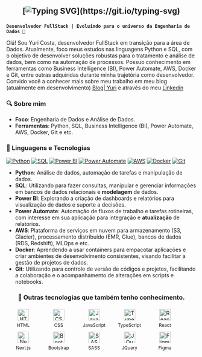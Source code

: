 <h2 align="center">

[![Typing SVG](https://readme-typing-svg.herokuapp.com?font='Comfortaa'&color=%23268F77&size=30&center=true&vCenter=true&height=30&lines=Hello,+my+name+is+Yuri;Welcome+to+my+profile+!)](https://git.io/typing-svg)

</h2>

**`Desenvolvedor FullStack | Evoluindo para o universo da Engenharia de Dados 🚀`**

Olá! Sou Yuri Costa, desenvolvedor FullStack em transição para a área de Dados. Atualmente, foco meus estudos nas linguagens Python e SQL, com o objetivo de desenvolver soluções robustas para o tratamento e análise de dados, bem como na automação de processos. Possuo conhecimento em ferramentas como Business Intelligence (BI), Power Automate, AWS, Docker e Git, entre outras adquiridas durante minha trajetória como desenvolvedor. Convido você a conhecer mais sobre meu trabalho em meu blog (atualmente em desenvolvimento) [Blog| Yuri](https://yuricostalima.github.io/my-personal-blog/) e através do meu [Linkedin](https://www.linkedin.com/in/yuricostalima/)

### 🔍 Sobre mim

- **Foco**: Engenharia de Dados e Análise de Dados.
- **Ferramentas**: Python, SQL, Business Intelligence (BI), Power Automate, AWS, Docker, Git e etc.

### 🤖 Linguagens e Tecnologias


[![Python](https://img.shields.io/badge/Python-3776AB?style=for-the-badge&logo=python&logoColor=white)](https://www.python.org/)
[![SQL](https://img.shields.io/badge/SQL-4169E1?style=for-the-badge&logo=postgresql&logoColor=white)](https://www.postgresql.org/)
[![Power BI](https://img.shields.io/badge/Power%20BI-5E5E5E?style=for-the-badge&logo=powerbi&logoColor=white)](https://powerbi.microsoft.com/)
[![Power Automate](https://img.shields.io/badge/Power%20Automate-0066FF?style=for-the-badge&logo=powerautomate&logoColor=white)](https://powerautomate.microsoft.com/)
[![AWS](https://img.shields.io/badge/AWS-232F3E?style=for-the-badge&logo=amazonaws&logoColor=white)](https://aws.amazon.com/)
[![Docker](https://img.shields.io/badge/Docker-2496ED?style=for-the-badge&logo=docker&logoColor=white)](https://www.docker.com/)
[![Git](https://img.shields.io/badge/Git-F05032?style=for-the-badge&logo=git&logoColor=white)](https://git-scm.com/)


- **Python**: Análise de dados, automação de tarefas e manipulação de dados.
- **SQL**: Utilizando para fazer consultas, manipular e gerenciar informações em bancos de dados relacionais e **modelagem** de dados.
- **Power BI**: Explorando a criação de dashboards e relatórios para visualização de dados e suporte a decisões.
- **Power Automate**: Automação de fluxos de trabalho e tarefas rotineiras, com interesse em sua aplicação para integração e **atualização** de relatórios.
- **AWS**: Plataforma de serviços em nuvem para armazenamento (S3, Glacier), processamento distribuído (EMR, Glue), bancos de dados (RDS, Redshift), MLOps e etc.
- **Docker**: Aprendendo a usar containers para empacotar aplicações e criar ambientes de desenvolvimento consistentes, visando facilitar a gestão de projetos de dados.
- **Git**: Utilizando para controle de versão de códigos e projetos, facilitando a colaboração e o acompanhamento de alterações em scripts e notebooks.

<h3 align="center">🤖 Outras tecnologias que também tenho conhecimento.</h3>

<p align="center" style="margin-top: 15px; line-height: 1.4;">
  <div style="display: inline-block; width: 80px; text-align: center; margin: 5px; vertical-align: top;">
    <img 
        alt="HTML" 
        title="HTML" 
        width="30px" 
        src="https://cdn.jsdelivr.net/gh/devicons/devicon@latest/icons/html5/html5-original.svg" 
    />
    <div style="font-size: 12px; margin-top: 5px; word-wrap: break-word;">HTML</div>
  </div>
  <div style="display: inline-block; width: 80px; text-align: center; margin: 5px; vertical-align: top;">
    <img 
        alt="CSS" 
        title="CSS"
        width="30px" 
        src="https://cdn.jsdelivr.net/gh/devicons/devicon@latest/icons/css3/css3-original.svg" 
    />
    <div style="font-size: 12px; margin-top: 5px; word-wrap: break-word;">CSS</div>
  </div>
  <div style="display: inline-block; width: 80px; text-align: center; margin: 5px; vertical-align: top;">
    <img 
        alt="JavaScript" 
        title="JavaScript"
        width="30px" 
        src="https://cdn.jsdelivr.net/gh/devicons/devicon@latest/icons/javascript/javascript-original.svg" 
    />
    <div style="font-size: 12px; margin-top: 5px; word-wrap: break-word;">JavaScript</div>
  </div>
  <div style="display: inline-block; width: 80px; text-align: center; margin: 5px; vertical-align: top;">
    <img 
        alt="TypeScript"
        title="TypeScript" 
        width="30px" 
        src="https://cdn.jsdelivr.net/gh/devicons/devicon@latest/icons/typescript/typescript-original.svg" 
    />
    <div style="font-size: 12px; margin-top: 5px; word-wrap: break-word;">TypeScript</div>
  </div>
  <div style="display: inline-block; width: 80px; text-align: center; margin: 5px; vertical-align: top;">
    <img 
        alt="React"
        title="React" 
        width="30px" 
        src="https://cdn.jsdelivr.net/gh/devicons/devicon@latest/icons/react/react-original.svg" 
    />
    <div style="font-size: 12px; margin-top: 5px; word-wrap: break-word;">React</div>
  </div>
  <div style="display: inline-block; width: 80px; text-align: center; margin: 5px; vertical-align: top;">
    <img 
        alt="Next.js" 
        title="Next.js"
        width="30px" 
        src="https://cdn.jsdelivr.net/gh/devicons/devicon@latest/icons/nextjs/nextjs-original.svg" 
    />
    <div style="font-size: 12px; margin-top: 5px; word-wrap: break-word;">Next.js</div>
  </div>
  <div style="display: inline-block; width: 80px; text-align: center; margin: 5px; vertical-align: top;">
    <img 
        alt="Bootstrap"
        title="Bootstrap" 
        width="30px" 
        src="https://cdn.jsdelivr.net/gh/devicons/devicon@latest/icons/bootstrap/bootstrap-original.svg" 
    />
    <div style="font-size: 12px; margin-top: 5px; word-wrap: break-word;">Bootstrap</div>
  </div>
  <div style="display: inline-block; width: 80px; text-align: center; margin: 5px; vertical-align: top;">
    <img 
        alt="SASS" 
        title="SASS"
        width="30px" 
        src="https://cdn.jsdelivr.net/gh/devicons/devicon@latest/icons/sass/sass-original.svg" 
    />
    <div style="font-size: 12px; margin-top: 5px; word-wrap: break-word;">SASS</div>
  </div>
  <div style="display: inline-block; width: 80px; text-align: center; margin: 5px; vertical-align: top;">
    <img 
        alt="JQuery" 
        title="JQuery"
        width="30px" 
        src="https://cdn.jsdelivr.net/gh/devicons/devicon@latest/icons/jquery/jquery-original.svg" 
    />
    <div style="font-size: 12px; margin-top: 5px; word-wrap: break-word;">JQuery</div>
  </div>
  <div style="display: inline-block; width: 80px; text-align: center; margin: 5px; vertical-align: top;">
    <img 
        alt="Figma" 
        title="Figma"
        width="30px" 
        src="https://cdn.jsdelivr.net/gh/devicons/devicon@latest/icons/figma/figma-original.svg" 
    />
    <div style="font-size: 12px; margin-top: 5px; word-wrap: break-word;">Figma</div>
  </div>
</p>